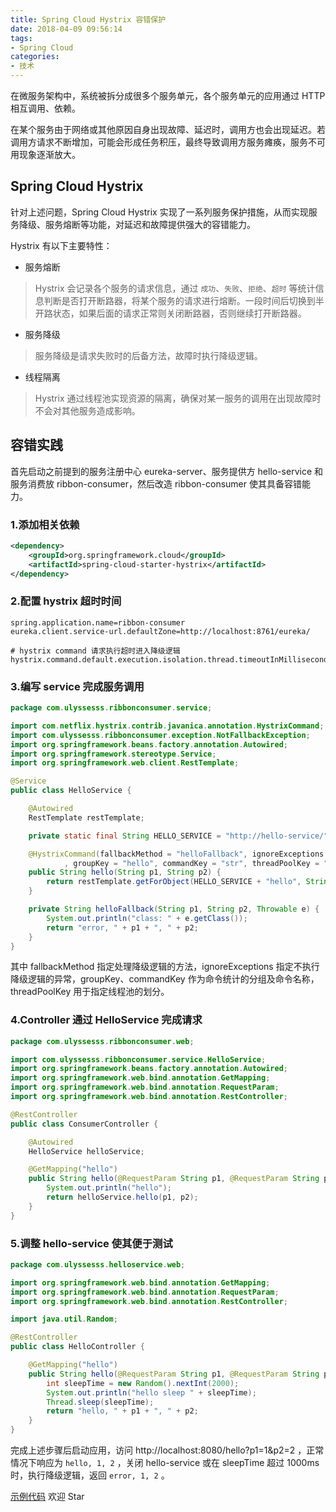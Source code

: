 ```yaml
---
title: Spring Cloud Hystrix 容错保护
date: 2018-04-09 09:56:14
tags:
- Spring Cloud
categories:
- 技术
---
```


在微服务架构中，系统被拆分成很多个服务单元，各个服务单元的应用通过 HTTP 相互调用、依赖。

在某个服务由于网络或其他原因自身出现故障、延迟时，调用方也会出现延迟。若调用方请求不断增加，可能会形成任务积压，最终导致调用方服务瘫痪，服务不可用现象逐渐放大。





<!-- more -->

## Spring Cloud Hystrix

针对上述问题，Spring Cloud Hystrix 实现了一系列服务保护措施，从而实现服务降级、服务熔断等功能，对延迟和故障提供强大的容错能力。

Hystrix 有以下主要特性：

* 服务熔断

> Hystrix 会记录各个服务的请求信息，通过 `成功`、`失败`、`拒绝`、`超时` 等统计信息判断是否打开断路器，将某个服务的请求进行熔断。一段时间后切换到半开路状态，如果后面的请求正常则关闭断路器，否则继续打开断路器。

* 服务降级

> 服务降级是请求失败时的后备方法，故障时执行降级逻辑。

* 线程隔离

> Hystrix 通过线程池实现资源的隔离，确保对某一服务的调用在出现故障时不会对其他服务造成影响。



## 容错实践

首先启动之前提到的服务注册中心 eureka-server、服务提供方 hello-service 和服务消费放 ribbon-consumer，然后改造 ribbon-consumer 使其具备容错能力。



### 1.添加相关依赖

```xml
<dependency>
    <groupId>org.springframework.cloud</groupId>
    <artifactId>spring-cloud-starter-hystrix</artifactId>
</dependency>
```



### 2.配置 hystrix 超时时间

```properties
spring.application.name=ribbon-consumer
eureka.client.service-url.defaultZone=http://localhost:8761/eureka/

# hystrix command 请求执行超时进入降级逻辑
hystrix.command.default.execution.isolation.thread.timeoutInMilliseconds=1000
```



### 3.编写 service 完成服务调用

```java
package com.ulyssesss.ribbonconsumer.service;

import com.netflix.hystrix.contrib.javanica.annotation.HystrixCommand;
import com.ulyssesss.ribbonconsumer.exception.NotFallbackException;
import org.springframework.beans.factory.annotation.Autowired;
import org.springframework.stereotype.Service;
import org.springframework.web.client.RestTemplate;

@Service
public class HelloService {

    @Autowired
    RestTemplate restTemplate;

    private static final String HELLO_SERVICE = "http://hello-service/";

    @HystrixCommand(fallbackMethod = "helloFallback", ignoreExceptions = {NotFallbackException.class}
            , groupKey = "hello", commandKey = "str", threadPoolKey = "helloStr")
    public String hello(String p1, String p2) {
        return restTemplate.getForObject(HELLO_SERVICE + "hello", String.class, p1, p2);
    }

    private String helloFallback(String p1, String p2, Throwable e) {
        System.out.println("class: " + e.getClass());
        return "error, " + p1 + ", " + p2;
    }
}
```

其中 fallbackMethod 指定处理降级逻辑的方法，ignoreExceptions 指定不执行降级逻辑的异常，groupKey、commandKey 作为命令统计的分组及命令名称，threadPoolKey 用于指定线程池的划分。



### 4.Controller 通过 HelloService 完成请求

```java
package com.ulyssesss.ribbonconsumer.web;

import com.ulyssesss.ribbonconsumer.service.HelloService;
import org.springframework.beans.factory.annotation.Autowired;
import org.springframework.web.bind.annotation.GetMapping;
import org.springframework.web.bind.annotation.RequestParam;
import org.springframework.web.bind.annotation.RestController;

@RestController
public class ConsumerController {

    @Autowired
    HelloService helloService;

    @GetMapping("hello")
    public String hello(@RequestParam String p1, @RequestParam String p2) {
        System.out.println("hello");
        return helloService.hello(p1, p2);
    }
}
```



### 5.调整 hello-service 使其便于测试

```java
package com.ulyssesss.helloservice.web;

import org.springframework.web.bind.annotation.GetMapping;
import org.springframework.web.bind.annotation.RequestParam;
import org.springframework.web.bind.annotation.RestController;

import java.util.Random;

@RestController
public class HelloController {

    @GetMapping("hello")
    public String hello(@RequestParam String p1, @RequestParam String p2) throws Exception {
        int sleepTime = new Random().nextInt(2000);
        System.out.println("hello sleep " + sleepTime);
        Thread.sleep(sleepTime);
        return "hello, " + p1 + ", " + p2;
    }
}
```



完成上述步骤后启动应用，访问 http://localhost:8080/hello?p1=1&p2=2 ，正常情况下响应为 `hello, 1, 2` ，关闭 hello-service 或在 sleepTime 超过 1000ms 时，执行降级逻辑，返回 `error, 1, 2` 。



[示例代码](https://github.com/Ulyssesss/spring-cloud-example) 欢迎 Star